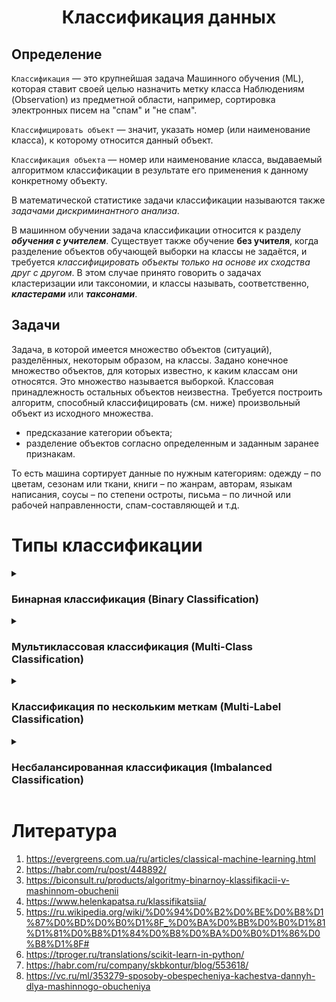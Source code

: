 <h1 align=center>Классификация данных</h1>

## Определение
`Классификация` — это крупнейшая задача Машинного обучения (ML), которая ставит своей целью назначить метку класса Наблюдениям (Observation) из предметной области, например, сортировка электронных писем на "спам" и "не спам".

`Классифицировать объект` — значит, указать номер (или наименование класса), к которому относится данный объект.

`Классификация объекта` — номер или наименование класса, выдаваемый алгоритмом классификации в результате его применения к данному конкретному объекту.

В математической статистике задачи классификации называются также *задачами дискриминантного анализа*.

В машинном обучении задача классификации относится к разделу ***обучения с учителем***. Существует также обучение **без учителя**, когда разделение объектов обучающей выборки на классы не задаётся, и требуется *классифицировать объекты только на основе их сходства друг с другом*. В этом случае принято говорить о задачах кластеризации или таксономии, и классы называть, соответственно, ***кластерами*** или ***таксонами***.

## Задачи

Задача, в которой имеется множество объектов (ситуаций), разделённых, некоторым образом, на классы. Задано конечное множество объектов, для которых известно, к каким классам они относятся. Это множество называется выборкой. Классовая принадлежность остальных объектов неизвестна. Требуется построить алгоритм, способный классифицировать (см. ниже) произвольный объект из исходного множества.

* предсказание категории объекта;
* разделение объектов согласно определенным и заданным заранее признакам. 
    
То есть машина сортирует данные по нужным категориям: одежду – по цветам, сезонам или ткани, книги – по жанрам, авторам, языкам написания, соусы – по степени остроты, письма – по личной или рабочей направленности, спам-составляющей и т.д.

# Типы классификации

<details>
  <summary>

  ### Бинарная классификация (Binary Classification)

  </summary>

  Двоичная классификация предполагает два возможных класса меток. Примеры:

  * Обнаружение спама в электронной почте (спам или нет)
  * Прогнозирование оттока (отток или нет)
  * Прогноз конверсии (купит или нет)
  * Обычно такие задачи включают один класс, который является нормальным состоянием, и другой, который является ненормальным.

  Например, «не спам» – это `нормальное состояние`, а «спам» – `ненормальное состояние`. Другой пример: «рак не обнаружен» – это нормальное состояние задачи медицинской диагностики, а «рак обнаружен» – это ненормальное состояние. Классу для нормального состояния присваивается метка `0`, а классу с ненормальным состоянием – `1`.

  ## Алгоритмы для двоичной классификации

  * Логистическая регрессия (Logistic Regression)
  * Метод K-ближайших соседей (k-Nearest Neighbours)
  * Дерево решений (Decision Tree)
  * Метод опорных векторов (SVM)
  * Наивный байесовский классификатор (Naive Bayes)

  Некоторые алгоритмы специально разработаны для двоичной классификации и изначально не поддерживают более двух классов (это `логистическая регрессия` и `метод опорных векторов`).
</details>


<details>
  <summary>

  ### Мультиклассовая классификация (Multi-Class Classification)

  </summary>
  Мультиклассовая классификация предполагает, что классов более двух. Примеры включают:

  * Классификация лиц
  * Классификация видов растений
  * Оптическое распознавание символов

  В отличие от бинарной классификации, мультиклассовая классификация не имеет понятия нормальных и аномальных исходов. Вместо этого примеры классифицируются как принадлежащие к одному из ряда известных классов.

  Для некоторых задач количество меток классов может быть очень большим. Например, модель может предсказать фотографию как принадлежащую одному из тысяч или десятков тысяч лиц в системе распознавания лиц.

  Обычно такую задачу отрабатывают с помощью модели, которая прогнозирует `Распределение вероятностей Мультинулли (Multinoulli Probability Distribution)` для каждого примера.

  Распределение Мультинулли – это дискретное распределение вероятностей, которое охватывает случай, когда событие будет иметь категориальный исход, например K в {1, 2, 3,…, K}. Для классификации это означает, что модель предсказывает вероятность принадлежности примера к той или иной метке класса.

  Многие алгоритмы, используемые для двоичной классификации, могут использоваться и для мультиклассовой:

  * Метод k-ближайших соседей
  * Дерево решени
  * Наивный байесовский классификатор
  * Случайный лес (Random Forest)
  * Градиентный бустинг (Gradient Boosting)

  Такая классификация использует бинарную для каждого класса по сравнению со всеми другими (`one-vs-rest`) или одного для каждой пары классов (`one-vs-one`):

  * `"Один против остальных" (one-vs-rest)`: создаем одну модель бинарной классификации для каждого класса по сравнению со всеми другими классами
  * `"Один против одного" (one-vs-one)`: создаем одну модель бинарной классификации для каждой пары классов

  Алгоритмы мультиклассовой классификации:

  * Логистическая регрессия
  * Машина опорных векторов
</details>


<details>
<summary>

### Классификация по нескольким меткам (Multi-Label Classification)

</summary>

</details>


<details>
<summary>

### Несбалансированная классификация (Imbalanced Classification)

</summary>

</details>


# Литература

1. https://evergreens.com.ua/ru/articles/classical-machine-learning.html
2. https://habr.com/ru/post/448892/
3. https://biconsult.ru/products/algoritmy-binarnoy-klassifikacii-v-mashinnom-obuchenii
4. https://www.helenkapatsa.ru/klassifikatsiia/
5. https://ru.wikipedia.org/wiki/%D0%94%D0%B2%D0%BE%D0%B8%D1%87%D0%BD%D0%B0%D1%8F_%D0%BA%D0%BB%D0%B0%D1%81%D1%81%D0%B8%D1%84%D0%B8%D0%BA%D0%B0%D1%86%D0%B8%D1%8F#
6. https://tproger.ru/translations/scikit-learn-in-python/
7. https://habr.com/ru/company/skbkontur/blog/553618/
8. https://vc.ru/ml/353279-sposoby-obespecheniya-kachestva-dannyh-dlya-mashinnogo-obucheniya
